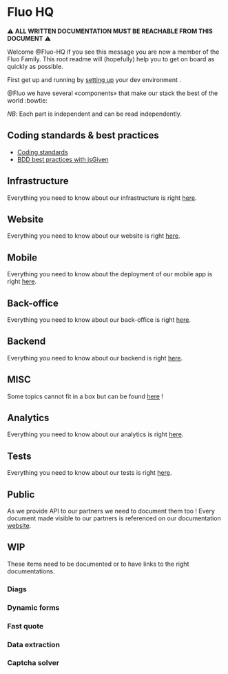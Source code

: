 # Fluo HQ

:warning: **ALL WRITTEN DOCUMENTATION MUST BE REACHABLE FROM THIS DOCUMENT** :warning:

Welcome @Fluo-HQ if you see this message you are now a member of the Fluo Family.
This root readme will (hopefully) help you to get on board as quickly as possible.

First get up and running by [setting up](docs/refactored_documentation/setup.md) your dev environment .

@Fluo we have several «components» that make our stack the best of the world :bowtie:

*NB*: Each part is independent and can be read independently.

## Coding standards & best practices

* [Coding standards](docs/codingStandards.md)
* [BDD best practices with jsGiven](docs/bdd.md)


## Infrastructure
Everything you need to know about our infrastructure is right [here](docs/refactored_documentation/infra.md).

## Website
Everything you need to know about our website is right [here](docs/refactored_documentation/website.md).

## Mobile
Everything you need to know about the deployment of our mobile app is right [here](https://github.com/fluo-hq/fluo/blob/master/mobile/README.md).

## Back-office
Everything you need to know about our back-office is right [here](docs/refactored_documentation/back-office.md).

## Backend
Everything you need to know about our backend is right [here](docs/refactored_documentation/backend.md).

## MISC
Some topics cannot fit in a box but can be found [here](docs/refactored_documentation/misc.md) !

## Analytics
Everything you need to know about our analytics is right [here](docs/refactored_documentation/analytics.md).

## Tests
Everything you need to know about our tests is right [here](docs/refactored_documentation/tests.md).

## Public
As we provide API to our partners we need to document them too ! Every document made visible to our partners is referenced on our documentation [website](https://api-docs.fluo.com/).

## WIP
These items need to be documented or to have links to the right documentations.
### Diags
### Dynamic forms
### Fast quote
### Data extraction
### Captcha solver
